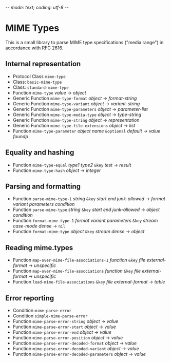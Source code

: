 -*- mode: text; coding: utf-8 -*-

MIME Types
===========

This is a small library to parse MIME type specifications ("media range") in 
accordance with RFC 2616.

Internal representation
------------------------

- Protocol Class `mime-type`
- Class: `basic-mime-type`
- Class: `standard-mime-type`
- Function `mime-type` _value_ → _object_
- Generic Function `mime-type-format` _object_ → _format-string_
- Generic Function `mime-type-variant` _object_ → _variant-string_
- Generic Function `mime-type-parameters` _object_ → _parameter-list_
- Generic Function `mime-type-media-type` _object_ → _type-string_
- Generic Function `mime-type-string` _object_ → _representation_
- Generic Function `mime-type-file-extensions` _object_ → _list_
- Function `mime-type-parameter` _object_ _name_ `&optional` _default_ → _value_ _foundp_

Equality and hashing
---------------------

- Function `mime-type-equal` _type1_ _type2_ `&key` _test_ → _result_
- Function `mime-type-hash` _object_ → _integer_

Parsing and formatting
-----------------------

- Function `parse-mime-type-1` _string_ `&key` _start_ _end_ _junk-allowed_ → _format_ _variant_ _parameters_ _condition_
- Function `parse-mime-type` _string_ `&key` _start_ _end_ _junk-allowed_ → _object_ _condition_
- Function `format-mime-type-1` _format_ _variant_ _parameters_ `&key` _stream_ _case-mode_ _dense_ → `nil`
- Function `format-mime-type` _object_ `&key` _stream_ _dense_ → _object_

Reading mime.types
-------------------

- Function `map-over-mime-file-associations-1` _function_ `&key` _file_ _external-format_ → _unspecific_
- Function `map-over-mime-file-associations` _function_ `&key` _file_ _external-format_ → _unspecific_
- Function `load-mime-file-associations` `&key` _file_ _external-format_ → _table_

Error reporting
----------------

- Condition `mime-parse-error`
- Condition `simple-mime-parse-error`
- Function `mime-parse-error-string` _object_ → _value_
- Function `mime-parse-error-start` _object_ → _value_
- Function `mime-parse-error-end` _object_ → _value_
- Function `mime-parse-error-position` _object_ → _value_
- Function `mime-parse-error-decoded-format` _object_ → _value_
- Function `mime-parse-error-decoded-variant` _object_ → _value_
- Function `mime-parse-error-decoded-parameters` _object_ → _value_

